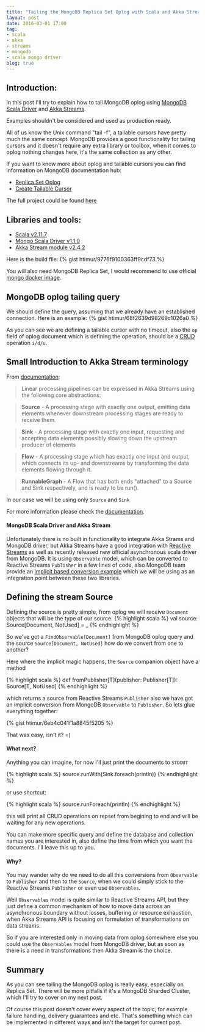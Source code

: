 ```yaml
---
title: "Tailing the MongoDB Replica Set Oplog with Scala and Akka Streams"
layout: post
date: 2016-03-01 17:00
tag:
- scala
- akka
- streams
- mongodb
- scala mongo driver
blog: true
---
```


## Introduction:
In this post I'll try to explain how to tail MongoDB oplog using [MongoDB Scala Driver](http://mongodb.github.io/mongo-scala-driver/) and [Akka Streams](http://doc.akka.io/docs/akka/2.4.2/scala/stream/index.html).

Examples shouldn't be considered and used as production ready.

All of us know the Unix command "tail -f", a tailable cursors have pretty much the same concept. MongoDB provides a good functionality for tailing cursors and it doesn't require any extra library or toolbox, when it comes to oplog nothing changes here, it's the same collection as any other.

If you want to know more about oplog and tailable cursors you can find information on MongoDB documentation hub:

- [Replica Set Oplog](https://docs.mongodb.org/manual/core/replica-set-oplog/)
- [Create Tailable Cursor](https://docs.mongodb.org/manual/tutorial/create-tailable-cursor/)

The full project could be found [here](https://github.com/htimur/mongo_oplog_akka_streams)

## Libraries and tools:

- [Scala v2.11.7](http://www.scala-lang.org/documentation/getting-started.html)
- [Mongo Scala Driver v1.1.0](http://mongodb.github.io/mongo-scala-driver/1.1/getting-started/)
- [Akka Stream module v2.4.2](http://doc.akka.io/docs/akka/2.4.2/scala/stream/index.html)

Here is the build file:
{% gist htimur/9776f9100363ff9cdf73 %}

You will also need MongoDB Replica Set, I would recommend to use official [mongo docker image](https://hub.docker.com/_/mongo/).

## MongoDB oplog tailing query

We should define the query, assuming that we already have an established connection. Here is an example:
{% gist htimur/68f2639d98269c1026a0 %}

As you can see we are defining a tailable cursor with no timeout, also the `op` field of oplog document which is defining the operation, should be a [CRUD](https://en.wikipedia.org/wiki/Create,_read,_update_and_delete) operation `i/d/u`.

## Small Introduction to Akka Stream terminology

From [documentation](http://khamrakulov.de/tailing_the_mongodb_replica_set_oplog_with_scala_and_akka_streams/):

>Linear processing pipelines can be expressed in Akka Streams using the following core abstractions:

>**Source** - A processing stage with exactly one output, emitting data elements whenever downstream processing stages are ready to receive them.

>**Sink** - A processing stage with exactly one input, requesting and accepting data elements possibly slowing down the upstream producer of elements

>**Flow** - A processing stage which has exactly one input and output, which connects its up- and downstreams by transforming the data elements flowing through it.

>**RunnableGraph** - A Flow that has both ends "attached" to a Source and Sink respectively, and is ready to be run().

In our case we will be using only `Source` and `Sink`

For more information please check the [documentation](http://doc.akka.io/docs/akka/2.4.2/scala/stream/index.html).

#### MongoDB Scala Driver and Akka Stream

Unfortunately there is no built in functionality to integrate Akka Strams and MongoDB driver, but Akka Streams have a good integration with [Reactive Streams](http://www.reactive-streams.org/) as well as recently released new official asynchronous scala driver from MongoDB. It is using `Observable` model, which can be converted to Reactive Streams `Publisher` in a few lines of code, also MongoDB team provide an [implicit based conversion example](https://github.com/mongodb/mongo-scala-driver/blob/master/examples/src/test/scala/rxStreams/Implicits.scala) which we will be using as an integration point between these two libraries.

## Defining the stream Source

Defining the source is pretty simple, from oplog we will receive `Document` objects that will be the type of our source.
{% highlight scala %}
val source: Source[Document, NotUsed] = _
{% endhighlight %}

So we've got a `FindObservable[Document]` from MongoDB oplog query and the source `Source[Document, NotUsed]` how do we convert from one to another?

Here where the implicit magic happens, the `Source` companion object have a method

{% highlight scala %}
def fromPublisher[T](publisher: Publisher[T]): Source[T, NotUsed]
{% endhighlight %}

which returns a source from Reactive Streams `Publisher` also we have got an implicit conversion from MongoDB `Observable` to `Publisher`. So lets glue everything together:

{% gist htimur/6eb4c041f1a8845f5205 %}

That was easy, isn't it? =)

#### What next?

Anything you can imagine, for now I'll just print the documents to `STDOUT`

{% highlight scala %}
source.runWith(Sink.foreach(println))
{% endhighlight %}

or use shortcut:

{% highlight scala %}
source.runForeach(println)
{% endhighlight %}

this will print all CRUD operations on repset from begining to end and will be waiting for any new operations.

You can make more specific query and define the database and collection names you are interested in, also define the time from which you want the documents. I'll leave this up to you.

#### Why?

You may wander why do we need to do all this conversions from `Observable` to `Publisher` and then to the `Source`, when we could simply stick to the Reactive Streams `Publisher` or even use `Observables`.

Well `Observables` model is quite similar to Reactive Streams API, but they just define a common mechanism of how to move data across an asynchronous boundary without losses, buffering or resource exhaustion, when Akka Streams API is focusing on formulation of transformations on data streams.

So if you are interested only in moving data from oplog somewhere else you could use the `Observables` model from MongoDB driver, but as soon as there is a need in transformations then Akka Stream is the choice.

## Summary

As you can see tailing the MongoDB oplog is really easy, especially on Replica Set. There will be more pitfalls if it's a MongoDB Sharded Cluster, which I'll try to cover on my next post.

Of course this post doesn't cover every aspect of the topic, for example failure handling, delivery guarantees and etc.  That's something which can be implemented in different ways and isn't the target for current post.
